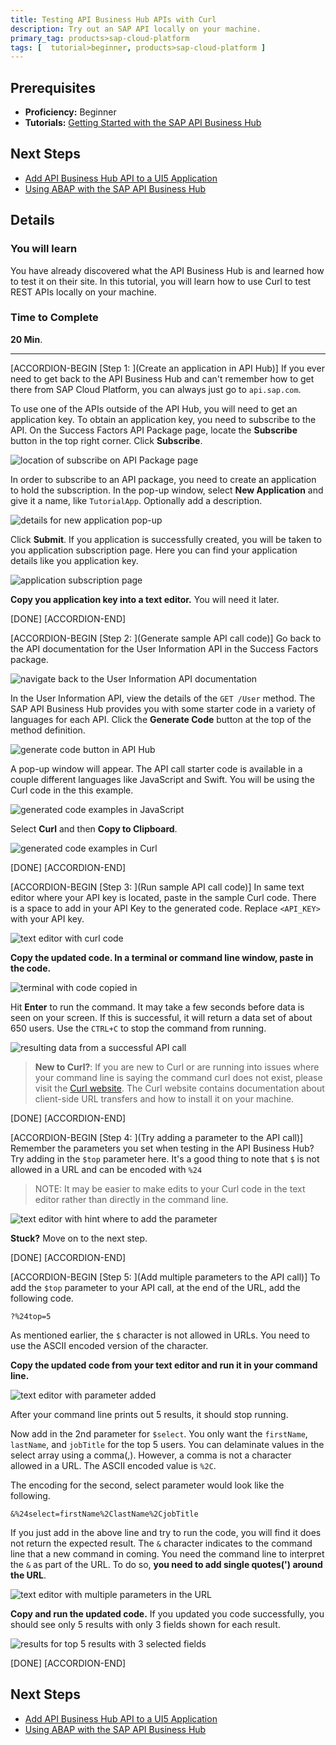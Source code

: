 ```yaml
---
title: Testing API Business Hub APIs with Curl
description: Try out an SAP API locally on your machine.
primary_tag: products>sap-cloud-platform
tags: [  tutorial>beginner, products>sap-cloud-platform ]
---
```

## Prerequisites  
 - **Proficiency:** Beginner
 - **Tutorials:** [Getting Started with the SAP API Business Hub](http://www.sap.com/developer/tutorials/hcp-abh-getting-started.html)

## Next Steps
 - [Add API Business Hub API to a UI5 Application](https://www.sap.com/developer/tutorials/hcp-abh-api-ui5-app.html)
 - [Using ABAP with the SAP API Business Hub](https://www.sap.com/developer/tutorials/hcp-abh-abap.html)

## Details
### You will learn  
You have already discovered what the API Business Hub is and learned how to test it on their site. In this tutorial, you will learn how to use Curl to test REST APIs locally on your machine.


### Time to Complete
**20 Min**.

---

[ACCORDION-BEGIN [Step 1: ](Create an application in API Hub)]
If you ever need to get back to the API Business Hub and can't remember how to get there from SAP Cloud Platform, you can always just go to `api.sap.com`.

To use one of the APIs outside of the API Hub, you will need to get an application key. To obtain an application key, you need to subscribe to the API. On the Success Factors API Package page, locate the **Subscribe** button in the top right corner. Click **Subscribe**.

![location of subscribe on API Package page](4.png)

In order to subscribe to an API package, you need to create an application to hold the subscription. In the pop-up window, select **New Application** and give it a name, like `TutorialApp`. Optionally add a description.

![details for new application pop-up](5.png)

Click **Submit**. If you application is successfully created, you will be taken to you application subscription page. Here you can find your application details like you application key.

![application subscription page](6.png)

**Copy you application key into a text editor.** You will need it later.

[DONE]
[ACCORDION-END]

[ACCORDION-BEGIN [Step 2: ](Generate sample API call code)]
Go back to the API documentation for the User Information API in the Success Factors package.

![navigate back to the User Information API documentation](7.png)

In the User Information API, view the details of the `GET /User` method. The SAP API Business Hub provides you with some starter code in a variety of languages for each API. Click the **Generate Code** button at the top of the method definition.

![generate code button in API Hub](1.png)

A pop-up window will appear. The API call starter code is available in a couple different languages like JavaScript and Swift. You will be using the Curl code in the this example.

![generated code examples in JavaScript](2.png)

Select **Curl** and then **Copy to Clipboard**.

![generated code examples in Curl](3.png)

[DONE]
[ACCORDION-END]


[ACCORDION-BEGIN [Step 3: ](Run sample API call code)]
In same text editor where your API key is located, paste in the sample Curl code. There is a space to add in your API Key to the generated code. Replace `<API_KEY>` with your API key.

![text editor with curl code](8.png)

**Copy the updated code. In a terminal or command line window, paste in the code.**

![terminal with code copied in](9.png)

Hit **Enter** to run the command. It may take a few seconds before data is seen on your screen. If this is successful, it will return a data set of about 650 users. Use the `CTRL+C` to stop the command from running.

![resulting data from a successful API call](10.png)

> **New to Curl?**: If you are new to Curl or are running into issues where your command line is saying the command curl does not exist, please visit the [Curl website](https://curl.haxx.se/). The Curl website contains documentation about client-side URL transfers and how to install it on your machine.   

[DONE]
[ACCORDION-END]

[ACCORDION-BEGIN [Step 4: ](Try adding a parameter to the API call)]
Remember the parameters you set when testing in the API Business Hub? Try adding in the `$top` parameter here. It's a good thing to note that `$` is not allowed in a URL and can be encoded with `%24`

> NOTE: It may be easier to make edits to your Curl code in the text editor rather than directly in the command line.

![text editor with hint where to add the parameter](11.png)

**Stuck?** Move on to the next step.

[DONE]
[ACCORDION-END]

[ACCORDION-BEGIN [Step 5: ](Add multiple parameters to the API call)]
To add the `$top` parameter to your API call, at the end of the URL, add the following code.

```url
?%24top=5
```

As mentioned earlier, the `$` character is not allowed in URLs. You need to use the ASCII encoded version of the character.

**Copy the updated code from your text editor and run it in your command line.**

![text editor with parameter added](12.png)

After your command line prints out 5 results, it should stop running.

Now add in the 2nd parameter for `$select`. You only want the `firstName`, `lastName`, and `jobTitle` for the top 5 users. You can delaminate values in the select array using a comma(,). However, a comma is not a character allowed in a URL. The ASCII encoded value is `%2C`.

The encoding for the second, select parameter would look like the following.

```url
&%24select=firstName%2ClastName%2CjobTitle
```

If you just add in the above line and try to run the code, you will find it does not return the expected result. The `&` character indicates to the command line that a new command in coming. You need the command line to interpret the `&` as part of the URL. To do so, **you need to add single quotes(') around the URL**.

![text editor with multiple parameters in the URL](13.png)

**Copy and run the updated code.** If you updated you code successfully, you should see only 5 results with only 3 fields shown for each result.

![results for top 5 results with 3 selected fields](14.png)

[DONE]
[ACCORDION-END]


## Next Steps
 - [Add API Business Hub API to a UI5 Application](https://www.sap.com/developer/tutorials/hcp-abh-api-ui5-app.html)
 - [Using ABAP with the SAP API Business Hub](https://www.sap.com/developer/tutorials/hcp-abh-abap.html)
